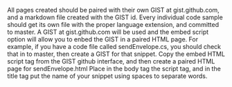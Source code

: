 All pages created should be paired with their own GIST at gist.github.com, and a markdown file created with the GIST id. Every individual code sample should get its own file with the proper language extension, and committed to master. A GIST at gist.github.com will be used and the embed script option will allow you to enbed the GIST in a paired HTML page. 
For example, if you have a code file called sendEnvelope.cs, you should check that in to master, then create a GIST for that snippet. Copy the embed HTML script tag from the GIST github interface, and then create a paired HTML page for sendEnvelope.html Place in the body tag the script tag, and in the title tag put the name of your snippet using spaces to separate words. 